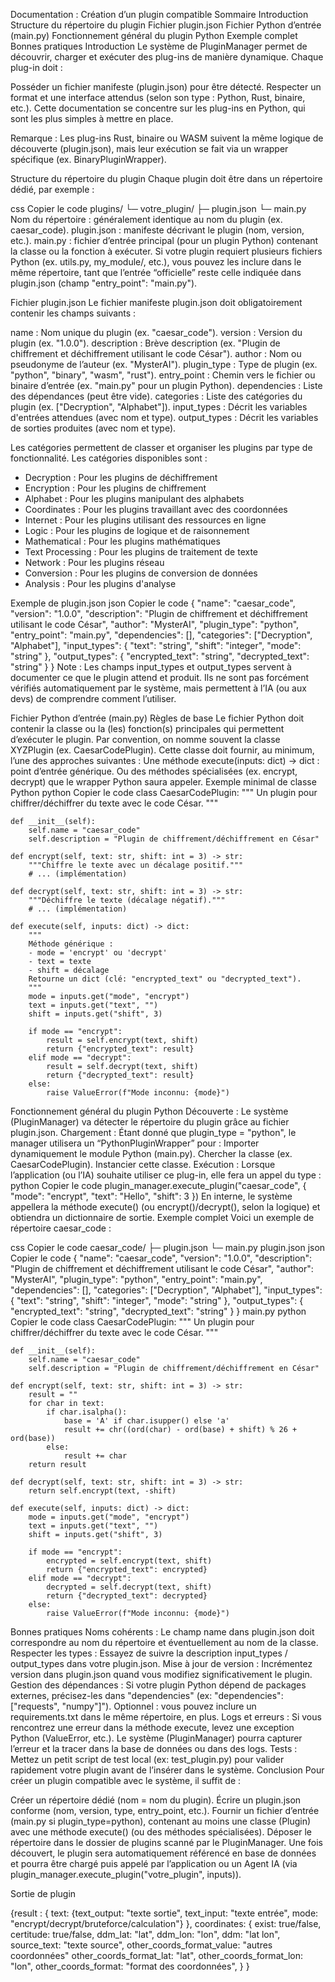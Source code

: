 Documentation : Création d’un plugin compatible
Sommaire
Introduction
Structure du répertoire du plugin
Fichier plugin.json
Fichier Python d’entrée (main.py)
Fonctionnement général du plugin Python
Exemple complet
Bonnes pratiques
Introduction
Le système de PluginManager permet de découvrir, charger et exécuter des plug-ins de manière dynamique. Chaque plug-in doit :

Posséder un fichier manifeste (plugin.json) pour être détecté.
Respecter un format et une interface attendus (selon son type : Python, Rust, binaire, etc.).
Cette documentation se concentre sur les plug-ins en Python, qui sont les plus simples à mettre en place.

Remarque : Les plug-ins Rust, binaire ou WASM suivent la même logique de découverte (plugin.json), mais leur exécution se fait via un wrapper spécifique (ex. BinaryPluginWrapper).

Structure du répertoire du plugin
Chaque plugin doit être dans un répertoire dédié, par exemple :

css
Copier le code
plugins/
  └─ votre_plugin/
      ├─ plugin.json
      └─ main.py
Nom du répertoire : généralement identique au nom du plugin (ex. caesar_code).
plugin.json : manifeste décrivant le plugin (nom, version, etc.).
main.py : fichier d’entrée principal (pour un plugin Python) contenant la classe ou la fonction à exécuter.
Si votre plugin requiert plusieurs fichiers Python (ex. utils.py, my_module/, etc.), vous pouvez les inclure dans le même répertoire, tant que l’entrée “officielle” reste celle indiquée dans plugin.json (champ "entry_point": "main.py").

Fichier plugin.json
Le fichier manifeste plugin.json doit obligatoirement contenir les champs suivants :

name : Nom unique du plugin (ex. "caesar_code").
version : Version du plugin (ex. "1.0.0").
description : Brève description (ex. "Plugin de chiffrement et déchiffrement utilisant le code César").
author : Nom ou pseudonyme de l’auteur (ex. "MysterAI").
plugin_type : Type de plugin (ex. "python", "binary", "wasm", "rust").
entry_point : Chemin vers le fichier ou binaire d’entrée (ex. "main.py" pour un plugin Python).
dependencies : Liste des dépendances (peut être vide).
categories : Liste des catégories du plugin (ex. ["Decryption", "Alphabet"]).
input_types : Décrit les variables d'entrées attendues (avec nom et type).
output_types : Décrit les variables de sorties produites (avec nom et type).

Les catégories permettent de classer et organiser les plugins par type de fonctionnalité. Les catégories disponibles sont :
- Decryption : Pour les plugins de déchiffrement
- Encryption : Pour les plugins de chiffrement
- Alphabet : Pour les plugins manipulant des alphabets
- Coordinates : Pour les plugins travaillant avec des coordonnées
- Internet : Pour les plugins utilisant des ressources en ligne
- Logic : Pour les plugins de logique et de raisonnement
- Mathematical : Pour les plugins mathématiques
- Text Processing : Pour les plugins de traitement de texte
- Network : Pour les plugins réseau
- Conversion : Pour les plugins de conversion de données
- Analysis : Pour les plugins d'analyse

Exemple de plugin.json
json
Copier le code
{
  "name": "caesar_code",
  "version": "1.0.0",
  "description": "Plugin de chiffrement et déchiffrement utilisant le code César",
  "author": "MysterAI",
  "plugin_type": "python",
  "entry_point": "main.py",
  "dependencies": [],
  "categories": ["Decryption", "Alphabet"],
  "input_types": {
    "text": "string",
    "shift": "integer",
    "mode": "string"
  },
  "output_types": {
    "encrypted_text": "string",
    "decrypted_text": "string"
  }
}
Note : Les champs input_types et output_types servent à documenter ce que le plugin attend et produit. Ils ne sont pas forcément vérifiés automatiquement par le système, mais permettent à l’IA (ou aux devs) de comprendre comment l’utiliser.

Fichier Python d’entrée (main.py)
Règles de base
Le fichier Python doit contenir la classe ou la (les) fonction(s) principales qui permettent d’exécuter le plugin.
Par convention, on nomme souvent la classe XYZPlugin (ex. CaesarCodePlugin).
Cette classe doit fournir, au minimum, l’une des approches suivantes :
Une méthode execute(inputs: dict) -> dict : point d’entrée générique.
Ou des méthodes spécialisées (ex. encrypt, decrypt) que le wrapper Python saura appeler.
Exemple minimal de classe Python
python
Copier le code
class CaesarCodePlugin:
    """
    Un plugin pour chiffrer/déchiffrer du texte avec le code César.
    """

    def __init__(self):
        self.name = "caesar_code"
        self.description = "Plugin de chiffrement/déchiffrement en César"

    def encrypt(self, text: str, shift: int = 3) -> str:
        """Chiffre le texte avec un décalage positif."""
        # ... (implémentation)

    def decrypt(self, text: str, shift: int = 3) -> str:
        """Déchiffre le texte (décalage négatif)."""
        # ... (implémentation)

    def execute(self, inputs: dict) -> dict:
        """
        Méthode générique : 
        - mode = 'encrypt' ou 'decrypt' 
        - text = texte
        - shift = décalage
        Retourne un dict (clé: "encrypted_text" ou "decrypted_text").
        """
        mode = inputs.get("mode", "encrypt")
        text = inputs.get("text", "")
        shift = inputs.get("shift", 3)

        if mode == "encrypt":
            result = self.encrypt(text, shift)
            return {"encrypted_text": result}
        elif mode == "decrypt":
            result = self.decrypt(text, shift)
            return {"decrypted_text": result}
        else:
            raise ValueError(f"Mode inconnu: {mode}")
Fonctionnement général du plugin Python
Découverte : Le système (PluginManager) va détecter le répertoire du plugin grâce au fichier plugin.json.
Chargement : Étant donné que plugin_type = "python", le manager utilisera un “PythonPluginWrapper” pour :
Importer dynamiquement le module Python (main.py).
Chercher la classe (ex. CaesarCodePlugin).
Instancier cette classe.
Exécution : Lorsque l’application (ou l’IA) souhaite utiliser ce plug-in, elle fera un appel du type :
python
Copier le code
plugin_manager.execute_plugin("caesar_code", {
    "mode": "encrypt",
    "text": "Hello",
    "shift": 3
})
En interne, le système appellera la méthode execute() (ou encrypt()/decrypt(), selon la logique) et obtiendra un dictionnaire de sortie.
Exemple complet
Voici un exemple de répertoire caesar_code :

css
Copier le code
caesar_code/
  ├─ plugin.json
  └─ main.py
plugin.json
json
Copier le code
{
  "name": "caesar_code",
  "version": "1.0.0",
  "description": "Plugin de chiffrement et déchiffrement utilisant le code César",
  "author": "MysterAI",
  "plugin_type": "python",
  "entry_point": "main.py",
  "dependencies": [],
  "categories": ["Decryption", "Alphabet"],
  "input_types": {
    "text": "string",
    "shift": "integer",
    "mode": "string"
  },
  "output_types": {
    "encrypted_text": "string",
    "decrypted_text": "string"
  }
}
main.py
python
Copier le code
class CaesarCodePlugin:
    """
    Un plugin pour chiffrer/déchiffrer du texte avec le code César.
    """

    def __init__(self):
        self.name = "caesar_code"
        self.description = "Plugin de chiffrement/déchiffrement en César"

    def encrypt(self, text: str, shift: int = 3) -> str:
        result = ""
        for char in text:
            if char.isalpha():
                base = 'A' if char.isupper() else 'a'
                result += chr((ord(char) - ord(base) + shift) % 26 + ord(base))
            else:
                result += char
        return result

    def decrypt(self, text: str, shift: int = 3) -> str:
        return self.encrypt(text, -shift)

    def execute(self, inputs: dict) -> dict:
        mode = inputs.get("mode", "encrypt")
        text = inputs.get("text", "")
        shift = inputs.get("shift", 3)

        if mode == "encrypt":
            encrypted = self.encrypt(text, shift)
            return {"encrypted_text": encrypted}
        elif mode == "decrypt":
            decrypted = self.decrypt(text, shift)
            return {"decrypted_text": decrypted}
        else:
            raise ValueError(f"Mode inconnu: {mode}")
Bonnes pratiques
Noms cohérents : Le champ name dans plugin.json doit correspondre au nom du répertoire et éventuellement au nom de la classe.
Respecter les types : Essayez de suivre la description input_types / output_types dans votre plugin.json.
Mise à jour de version : Incrémentez version dans plugin.json quand vous modifiez significativement le plugin.
Gestion des dépendances :
Si votre plugin Python dépend de packages externes, précisez-les dans "dependencies" (ex: "dependencies": ["requests", "numpy"]").
Optionnel : vous pouvez inclure un requirements.txt dans le même répertoire, en plus.
Logs et erreurs :
Si vous rencontrez une erreur dans la méthode execute, levez une exception Python (ValueError, etc.).
Le système (PluginManager) pourra capturer l’erreur et la tracer dans la base de données ou dans des logs.
Tests :
Mettez un petit script de test local (ex: test_plugin.py) pour valider rapidement votre plugin avant de l’insérer dans le système.
Conclusion
Pour créer un plugin compatible avec le système, il suffit de :

Créer un répertoire dédié (nom = nom du plugin).
Écrire un plugin.json conforme (nom, version, type, entry_point, etc.).
Fournir un fichier d’entrée (main.py si plugin_type=python), contenant au moins une classe (<Nom>Plugin) avec une méthode execute() (ou des méthodes spécialisées).
Déposer le répertoire dans le dossier de plugins scanné par le PluginManager.
Une fois découvert, le plugin sera automatiquement référencé en base de données et pourra être chargé puis appelé par l’application ou un Agent IA (via plugin_manager.execute_plugin("votre_plugin", inputs)).




Sortie de plugin

{result : {
        text:
        {text_output: "texte sortie",
        text_input: "texte entrée",
        mode: "encrypt/decrypt/bruteforce/calculation"}
    },
        coordinates:
        {
          exist: true/false,
          certitude: true/false,
          ddm_lat: "lat",
          ddm_lon: "lon",
          ddm: "lat lon",
          source_text: "texte source",
          other_coords_format_value: "autres coordonnées"
          other_coords_format_lat: "lat",
          other_coords_format_lon: "lon",
          other_coords_format: "format des coordonnées",
        }
}